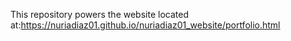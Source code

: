 This repository powers the website located at:https://nuriadiaz01.github.io/nuriadiaz01_website/portfolio.html
